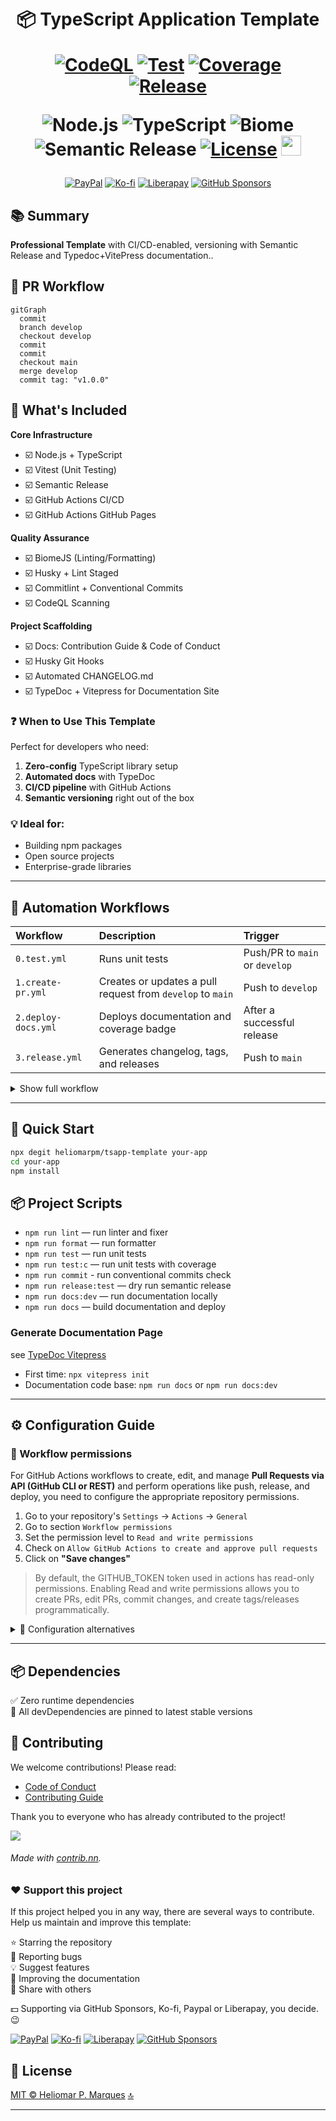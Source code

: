<div id="top" align="center" style="text-align:center;">
<h1>
  <br> 📦 TypeScript Application Template

  [![CodeQL][url-codeql-badge]][url-codeql]
  [![Test][url-test-badge]][url-test]
  [![Coverage][url-coverage-badge]][url-coverage-report]  
  [![Release][url-release-badge]][url-release]

  ![Node.js](https://img.shields.io/badge/node.js-%2343853D.svg?style=for-the-badge&logo=node.js&logoColor=white)
  ![TypeScript](https://img.shields.io/badge/typescript-%23007ACC.svg?style=for-the-badge&logo=typescript&logoColor=white)
  ![Biome](https://img.shields.io/badge/biomejs-%23404d59.svg?style=for-the-badge&logo=biome&logoColor=white)
  ![Semantic Release](https://img.shields.io/badge/semantic_release-%23000000.svg?style=for-the-badge&logo=semantic-release&logoColor=white)
  [![License](https://img.shields.io/github/license/heliomarpm/tsapp-template?style=for-the-badge)](./LICENSE)
  <a href="https://navto.me/heliomarpm" target="_blank"><img src="https://navto.me/assets/navigatetome-brand.png" width="32"/></a>

</h1>

<div class="badges">

  [![PayPal][url-paypal-badge]][url-paypal]
  [![Ko-fi][url-kofi-badge]][url-kofi]
  [![Liberapay][url-liberapay-badge]][url-liberapay]
  [![GitHub Sponsors][url-github-sponsors-badge]][url-github-sponsors]
  
</div>
</div>

## 📚 Summary

**Professional Template** with CI/CD-enabled, versioning with Semantic Release and Typedoc+VitePress documentation..

## 🔀 PR Workflow

```mermaid
gitGraph
  commit
  branch develop
  checkout develop
  commit
  commit
  checkout main
  merge develop
  commit tag: "v1.0.0"
```

## 🧩 What's Included

<!-- 🔳☑️ -->

**Core Infrastructure**
- ☑️ Node.js + TypeScript
- ☑️ Vitest (Unit Testing)
- ☑️ Semantic Release
- ☑️ GitHub Actions CI/CD 
- ☑️ GitHub Actions GitHub Pages

**Quality Assurance**
- ☑️ BiomeJS (Linting/Formatting)
- ☑️ Husky + Lint Staged
- ☑️ Commitlint + Conventional Commits
- ☑️ CodeQL Scanning

**Project Scaffolding**
- ☑️ Docs: Contribution Guide & Code of Conduct
- ☑️ Husky Git Hooks
- ☑️ Automated CHANGELOG.md
- ☑️ TypeDoc + Vitepress for Documentation Site

### ❓ When to Use This Template

Perfect for developers who need:

1. **Zero-config** TypeScript library setup
2. **Automated docs** with TypeDoc
3. **CI/CD pipeline** with GitHub Actions
4. **Semantic versioning** right out of the box

### 💡 Ideal for:

- Building npm packages
- Open source projects
- Enterprise-grade libraries

---
## 🤖 Automation Workflows

Workflow | Description | Trigger
:-- | :-- | :--
`0.test.yml` | Runs unit tests | Push/PR to `main` or `develop`
`1.create-pr.yml` | Creates or updates a pull request from `develop` to `main` | Push to `develop`
`2.deploy-docs.yml` | Deploys documentation and coverage badge | After a successful release 
`3.release.yml` | Generates changelog, tags, and releases | Push to `main`

<details>
<summary>Show full workflow</summary>

```mermaid
---
config:
  layout: dagre
  theme: neutral
---
flowchart TD
    A["Commit into branch develop"] --> B["Run Test workflow"]
    B --> C{"Test OK?"}
    C -- Yes --> D["Create/Update Pull Request to main"]
    D --> E["Approve code review"]
    E --> F{"Code Review And Test, OK?"}
    F -- Yes --> G["Merge into branch main"]
    G --> H["Run Release workflow"]
    H --> I["Run semantic-release"]
    I --> J["Generate changelog, Create new release and tag version"]
    J --> K["Publish documentation to GitHub Pages"]
    C -- No --> X["Fix code and commit again"]
    F -- No --> Y["Fix PR or resolve issues"]
    style A fill:#e3f2fd,stroke:#2196f3,stroke-width:2px,color:#444
    style B fill:#fff3e0,stroke:#fb8c00,stroke-width:2px,color:#444
    style C fill:#ffe0e0,stroke:#e53935,stroke-width:2px,color:#444
    style D fill:#e8f5e9,stroke:#43a047,stroke-width:2px,color:#444
    style E fill:#f3e5f5,stroke:#8e24aa,stroke-width:2px,color:#444
    style F fill:#ffe0e0,stroke:#e53935,stroke-width:2px,color:#444
    style G fill:#e8f5e9,stroke:#43a047,stroke-width:2px,color:#444
    style H fill:#fff3e0,stroke:#fb8c00,stroke-width:2px,color:#444
    style I fill:#e3f2fd,stroke:#2196f3,stroke-width:2px,color:#444
    style J fill:#dcedc8,stroke:#7cb342,stroke-width:2px,color:#444
    style K fill:#c8e6c9,stroke:#2e7d32,stroke-width:2px,color:#444
    style X fill:#fbe9e7,stroke:#d84315,stroke-width:2px,color:#444
    style Y fill:#fbe9e7,stroke:#d84315,stroke-width:2px,color:#444
```

</details>

---
## 🚀 Quick Start

```bash
npx degit heliomarpm/tsapp-template your-app
cd your-app
npm install
```

## 📦 Project Scripts

* `npm run lint` — run linter and fixer
* `npm run format` — run formatter
* `npm run test` — run unit tests
* `npm run test:c` — run unit tests with coverage
* `npm run commit` - run conventional commits check
* `npm run release:test` — dry run semantic release 
* `npm run docs:dev` — run documentation locally
* `npm run docs` — build documentation and deploy


### Generate Documentation Page

see [TypeDoc Vitepress](https://www.typedoc-plugin-markdown.org/plugins/vitepress/quick-start)

- First time: `npx vitepress init` 
- Documentation code base: `npm run docs` or `npm run docs:dev`	

---
## ⚙️ Configuration Guide

### 🔐 Workflow permissions

For GitHub Actions workflows to create, edit, and manage **Pull Requests via API (GitHub CLI or REST)** and perform operations like push, release, and deploy, you need to configure the appropriate repository permissions.

1. Go to your repository's `Settings` → `Actions` → `General`
2. Go to section `Workflow permissions`
3. Set the permission level to `Read and write permissions`
4. Check on `Allow GitHub Actions to create and approve pull requests`
5. Click on **"Save changes"**

> By default, the GITHUB_TOKEN token used in actions has read-only permissions. Enabling Read and write permissions allows you to create PRs, edit PRs, commit changes, and create tags/releases programmatically.

<details>
<summary>📌 Configuration alternatives </summary>

**Replace the `GITHUB_TOKEN` with:**

<details>
<summary>🔐 Option 1 — Classic Personal Access Token (PAT)</summary>

✅ **Required permissions:**

* `repo` (for read and write access to repositories)
* `workflow` (for interacting with GitHub Actions)

✅ **Features:**

* A single token can be used in **any repository** of the same user or organization
* Cannot restrict granular access to specific repositories or permissions (full access within the configured scope)

✅ **How to use:**

1. Create a Classic PAT in:
   `GitHub Settings → Developer Settings → Personal access tokens → Tokens (classic)`

2. Enable the scopes:
   * `repo`
   * `workflow`

3. Save the token as a secret in the repository:
   * `Settings → Secrets and variables → Actions`
   * Suggested name: `PAT_TOKEN`

4. Reference in workflow:

```yaml
env:
  GITHUB_TOKEN: ${{ secrets.PAT_TOKEN }}
```
</details>

<details>
<summary>🔐 Option 2 — Fine-grained Personal Access Token (PAT)</summary>

✅ **Required permissions:**

* `Contents: Read and write`
* `Actions: Read and write`
* `Metadata: Read-only`
* (Optional) `Bypass branch protections` if you want to allow direct push even on protected branches

✅ **Features:**

* Allows you to restrict access to specific repositories at the time of creation
* Controls permissions with more granularity and security
* Needs to explicitly mark which repositories it will have access to
* Can be used in multiple repositories **if configured to allow access to those repositories during token creation** (either by selecting "All repositories" or manually selecting multiple)

✅ **How to use:**

1. Create a Fine-grained PAT in:
   `GitHub Settings → Developer Settings → Personal access tokens → Fine-grained tokens`

2. Set:
   * Repositories: select all required or check "All repositories"
   * Permissions:
     * `Contents: Read and write`
     * `Actions: Read and write`
     * `Metadata: Read-only`
     * (Optional) `Bypass branch protections`

3. Save the token as a secret in the repository:
   * `Settings → Secrets and variables → Actions`
   * Suggested name: `PAT_TOKEN`

4. Reference in workflow:

```yaml
env:
  GITHUB_TOKEN: ${{ secrets.PAT_TOKEN }}
```
</details>


#### 📌 Recommended Permissions Summary

| Operation                        | `GITHUB_TOKEN` (read/write) | Classic PAT | Fine-grained PAT   |
| :------------------------------- | :-------------------------- | :---------- | :----------------- |
| Create/Edit Pull Request         | ✅                           | ✅           | ✅ (`Contents: RW`) |
| Commit files to repository       | ✅ (if no branch protection) | ✅           | ✅                  |
| Create releases and tags via API | ✅                           | ✅           | ✅                  |
| Bypass branch protection         | ❌                           | ❌           | ✅ (if enabled)     |

> ⚠️ **Note:**\
> The built-in `GITHUB_TOKEN` in Actions respects all b>ranch protection rules, which prevents direct pushes to main if branch protection is configured.
> 
> Using a PAT or adjusting branch protection are the recommended solutions when automations require higher permissions.
> 
> For security, it is best to use **Fine-grained PATs** whenever possible, with specific permissions for the repositories and actions required.


</details>

---
## 📦 Dependencies

✅ Zero runtime dependencies \
🔄 All devDependencies are pinned to latest stable versions


## 🤝 Contributing

We welcome contributions! Please read:

- [Code of Conduct](docs/CODE_OF_CONDUCT.md)
- [Contributing Guide](docs/CONTRIBUTING.md)

Thank you to everyone who has already contributed to the project!

<a href="https://github.com/heliomarpm/tsapp-template/graphs/contributors" target="_blank">
  <!-- <img src="https://contrib.rocks/image?repo=heliomarpm/tsapp-template" /> -->
  <img src="https://contrib.nn.ci/api?repo=heliomarpm/tsapp-template&no_bot=true" />
</a>

<!-- ###### Made with [contrib.rocks](https://contrib.rocks). -->
###### Made with [contrib.nn](https://contrib.nn.ci).

### ❤️ Support this project

If this project helped you in any way, there are several ways to contribute. \
Help us maintain and improve this template:

⭐ Starring the repository \
🐞 Reporting bugs \
💡 Suggest features \
🧾 Improving the documentation \
📢 Share with others

💵 Supporting via GitHub Sponsors, Ko-fi, Paypal or Liberapay, you decide. 😉

<div class="badges">

  [![PayPal][url-paypal-badge]][url-paypal]
  [![Ko-fi][url-kofi-badge]][url-kofi]
  [![Liberapay][url-liberapay-badge]][url-liberapay]
  [![GitHub Sponsors][url-github-sponsors-badge]][url-github-sponsors]

</div>

## 📝 License

[MIT © Heliomar P. Marques](LICENSE)  <a href="#top">🔝</a>

----
<!-- Sponsor badges -->
[url-paypal-badge]: https://img.shields.io/badge/donate%20on-paypal-1C1E26?style=for-the-badge&labelColor=1C1E26&color=0475fe
[url-paypal]: https://bit.ly/paypal-sponsor-heliomarpm

[url-kofi-badge]: https://img.shields.io/badge/kofi-1C1E26?style=for-the-badge&labelColor=1C1E26&color=ff5f5f
[url-kofi]: https://ko-fi.com/heliomarpm

[url-liberapay-badge]: https://img.shields.io/badge/liberapay-1C1E26?style=for-the-badge&labelColor=1C1E26&color=f6c915
[url-liberapay]: https://liberapay.com/heliomarpm

[url-github-sponsors-badge]: https://img.shields.io/badge/GitHub%20-Sponsor-1C1E26?style=for-the-badge&labelColor=1C1E26&color=db61a2
[url-github-sponsors]: https://github.com/sponsors/heliomarpm

<!-- GitHub Actions badges -->
[url-test-badge]: https://github.com/heliomarpm/tsapp-template/actions/workflows/0.test.yml/badge.svg
[url-test]: https://github.com/heliomarpm/tsapp-template/actions/workflows/0.test.yml
[url-coverage-badge2]: https://img.shields.io/badge/coverage-dynamic.svg?label=coverage&color=informational&style=flat&logo=jest&query=$.coverage&url=https://heliomarpm.github.io/tsapp-template/coverage-badge.json
[url-coverage-badge]: https://img.shields.io/endpoint?url=https://heliomarpm.github.io/tsapp-template/coverage/coverage-badge.json
[url-coverage-report]: https://heliomarpm.github.io/tsapp-template/coverage

<!-- https://img.shields.io/endpoint?url=https://heliomarpm.github.io/tsapp-template/coverage-badge.json&label=coverage&suffix=%25 -->

[url-release-badge]: https://github.com/heliomarpm/tsapp-template/actions/workflows/3.release.yml/badge.svg
[url-release]: https://github.com/heliomarpm/tsapp-template/actions/workflows/3.release.yml

[url-codeql-badge]: https://github.com/heliomarpm/tsapp-template/actions/workflows/codeql.yml/badge.svg 
[url-codeql]: https://github.com/heliomarpm/tsapp-template/security/code-scanning
